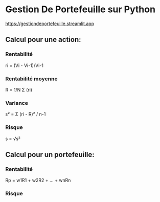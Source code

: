 # Gestion De Portefeuille sur Python

https://gestiondeportefeuille.streamlit.app

## Calcul pour une action:

### Rentabilité
ri = (Vi - Vi-1)/Vi-1

### Rentabilité moyenne
R = 1/N Σ (ri) 

### Variance
s² = Σ (ri - R)² / n-1

### Risque
s = √s²


## Calcul pour un portefeuille: 

### Rentabilité 
Rp = w1R1 + w2R2 + ... + wnRn

### Risque


